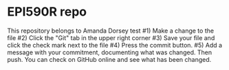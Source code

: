 # EPI590R repo

This repository belongs to Amanda Dorsey 
   test
#1) Make a change to the file 
#2) Click the "Git" tab in the upper right corner 
#3) Save your file and click the check mark next to the file 
#4) Press the commit button. 
#5) Add a message with your commitment, documenting what was changed. Then push. You can check on GitHub online and see what has been changed. 
